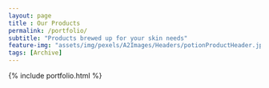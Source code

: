 ```yaml
--- 
layout: page
title : Our Products 
permalink: /portfolio/
subtitle: "Products brewed up for your skin needs" 
feature-img: "assets/img/pexels/A2Images/Headers/potionProductHeader.jpg"
tags: [Archive]
---
```


{% include portfolio.html %}
